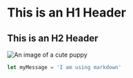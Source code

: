 # This is an H1 Header
## This is an H2 Header


![An image of a cute puppy](https://images.ctfassets.net/sfnkq8lmu5d7/4Ma58uke8SXDQLWYefWiIt/3f1945422ea07ea6520c7aae39180101/2021-11-24_Singleton_Puppy_Syndrome_One_Puppy_Litter.jpg?w=1000&h=750&fl=progressive&q=70&fm=jpg)

``` javascript
let myMessage = 'I am using markdown'
```

